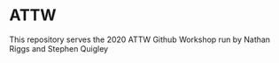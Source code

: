 # ATTW
This repository serves the 2020 ATTW Github Workshop run by Nathan Riggs and Stephen Quigley
